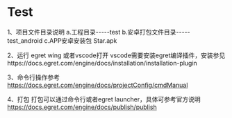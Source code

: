 # Test
1、项目文件目录说明
a.工程目录-----test
b.安卓打包文件目录----- test_android
c.APP安卓安装包 Star.apk

2、运行
egret wing 或者vscode打开
vscode需要安装egret编译插件，安装参见https://docs.egret.com/engine/docs/installation/installation-plugin

3、命令行操作参考
https://docs.egret.com/engine/docs/projectConfig/cmdManual

4、打包
打包可以通过命令行或者egret launcher，具体可参考官方说明
https://docs.egret.com/engine/docs/publish/publish
